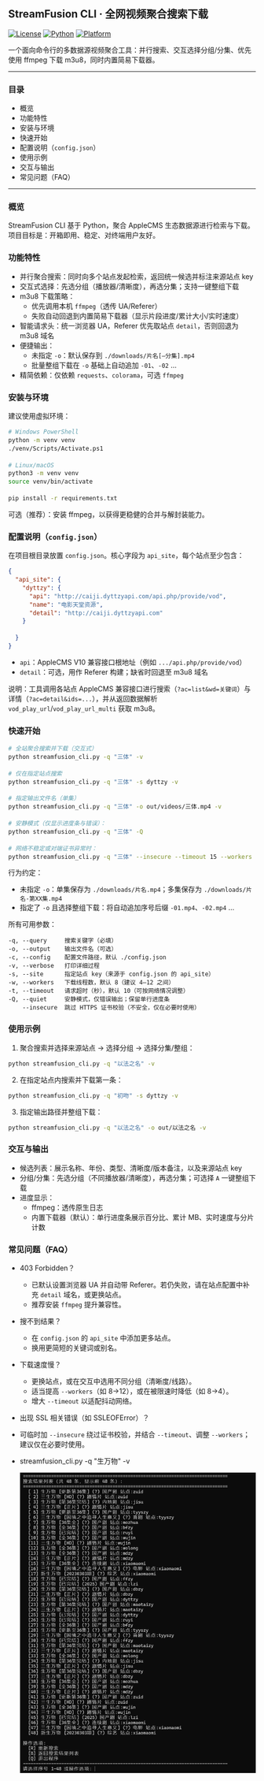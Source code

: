 ## StreamFusion CLI · 全网视频聚合搜索下载

[![License](https://img.shields.io/badge/License-MIT-blue.svg)](LICENSE)
[![Python](https://img.shields.io/badge/Python-3.8%2B-3776AB.svg)](https://www.python.org/)
[![Platform](https://img.shields.io/badge/Platform-Windows%20%7C%20Linux%20%7C%20macOS-2ea44f.svg)](#)

一个面向命令行的多数据源视频聚合工具：并行搜索、交互选择分组/分集、优先使用 ffmpeg 下载 m3u8，同时内置简易下载器。

---

### 目录

- 概览
- 功能特性
- 安装与环境
- 快速开始
- 配置说明（`config.json`）
- 使用示例
- 交互与输出
- 常见问题（FAQ）

---

### 概览

StreamFusion CLI 基于 Python，聚合 AppleCMS 生态数据源进行检索与下载。项目目标是：开箱即用、稳定、对终端用户友好。

### 功能特性

- 并行聚合搜索：同时向多个站点发起检索，返回统一候选并标注来源站点 key
- 交互式选择：先选分组（播放器/清晰度），再选分集；支持一键整组下载
- m3u8 下载策略：
  - 优先调用本机 `ffmpeg`（透传 UA/Referer）
  - 失败自动回退到内置简易下载器（显示片段进度/累计大小/实时速度）
- 智能请求头：统一浏览器 UA，Referer 优先取站点 `detail`，否则回退为 m3u8 域名
- 便捷输出：
  - 未指定 `-o`：默认保存到 `./downloads/片名[–分集].mp4`
  - 批量整组下载在 `-o` 基础上自动追加 `-01`、`-02` …
- 精简依赖：仅依赖 `requests`、`colorama`，可选 `ffmpeg`

### 安装与环境

建议使用虚拟环境：

```bash
# Windows PowerShell
python -m venv venv
./venv/Scripts/Activate.ps1

# Linux/macOS
python3 -m venv venv
source venv/bin/activate

pip install -r requirements.txt
```

可选（推荐）：安装 ffmpeg，以获得更稳健的合并与解封装能力。

### 配置说明（`config.json`）

在项目根目录放置 `config.json`。核心字段为 `api_site`，每个站点至少包含：

```json
{
  "api_site": {
    "dyttzy": {
      "api": "http://caiji.dyttzyapi.com/api.php/provide/vod",
      "name": "电影天堂资源",
      "detail": "http://caiji.dyttzyapi.com"
    }
    
  }
}
```

- `api`：AppleCMS V10 兼容接口根地址（例如 `.../api.php/provide/vod`）
- `detail`：可选，用作 Referer 构建；缺省时回退至 m3u8 域名

说明：工具调用各站点 AppleCMS 兼容接口进行搜索（`?ac=list&wd=关键词`）与详情（`?ac=detail&ids=...`），并从返回数据解析 `vod_play_url`/`vod_play_url_multi` 获取 m3u8。

### 快速开始

```bash
# 全站聚合搜索并下载（交互式）
python streamfusion_cli.py -q "三体" -v

# 仅在指定站点搜索
python streamfusion_cli.py -q "三体" -s dyttzy -v

# 指定输出文件名（单集）
python streamfusion_cli.py -q "三体" -o out/videos/三体.mp4 -v

# 安静模式（仅显示进度条与错误）：
python streamfusion_cli.py -q "三体" -Q

# 网络不稳定或对端证书异常时：
python streamfusion_cli.py -q "三体" --insecure --timeout 15 --workers 6 -Q
```

行为约定：

- 未指定 `-o`：单集保存为 `./downloads/片名.mp4`；多集保存为 `./downloads/片名-第XX集.mp4`
- 指定了 `-o` 且选择整组下载：将自动追加序号后缀 `-01.mp4`、`-02.mp4` …

所有可用参数：

```text
-q, --query     搜索关键字（必填）
-o, --output    输出文件名（可选）
-c, --config    配置文件路径，默认 ./config.json
-v, --verbose   打印详细过程
-s, --site      指定站点 key（来源于 config.json 的 api_site）
-w, --workers   下载线程数，默认 8（建议 4–12 之间）
-t, --timeout   请求超时（秒），默认 10（可按网络情况调整）
-Q, --quiet     安静模式，仅错误输出；保留单行进度条
    --insecure  跳过 HTTPS 证书校验（不安全，仅在必要时使用）
```

### 使用示例

1) 聚合搜索并选择来源站点 → 选择分组 → 选择分集/整组：

```bash
python streamfusion_cli.py -q "以法之名" -v
```

2) 在指定站点内搜索并下载第一条：

```bash
python streamfusion_cli.py -q "初吻" -s dyttzy -v
```

3) 指定输出路径并整组下载：

```bash
python streamfusion_cli.py -q "以法之名" -o out/以法之名 -v
```

### 交互与输出

- 候选列表：展示名称、年份、类型、清晰度/版本备注，以及来源站点 key
- 分组/分集：先选分组（不同播放器/清晰度），再选分集；可选择 `A` 一键整组下载
- 进度显示：
  - ffmpeg：透传原生日志
  - 内置下载器（默认）：单行进度条展示百分比、累计 MB、实时速度与分片计数

### 常见问题（FAQ）

- 403 Forbidden？
  - 已默认设置浏览器 UA 并自动带 Referer。若仍失败，请在站点配置中补充 `detail` 域名，或更换站点。
  - 推荐安装 `ffmpeg` 提升兼容性。
  
- 搜不到结果？
  - 在 `config.json` 的 `api_site` 中添加更多站点。
  - 换用更简短的关键词或别名。
  
- 下载速度慢？
  - 更换站点，或在交互中选用不同分组（清晰度/线路）。
  - 适当提高 `--workers`（如 8→12），或在被限速时降低（如 8→4）。
  - 增大 `--timeout` 以适配抖动网络。
  
 - 出现 SSL 相关错误（如 SSLEOFError）？

  - 可临时加 `--insecure` 绕过证书校验，并结合 `--timeout`、调整 `--workers`；建议仅在必要时使用。

- streamfusion_cli.py -q "生万物" -v

  ![image-20250918175740175](README.assets/image-20250918175740175-1758189966991-2.png)
